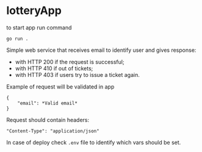 # lotteryApp

to start app run command
```
go run .
```

Simple web service that receives email to identify user and gives response:
- with HTTP 200 if the request is successful;
- with HTTP 410 if out of tickets;
- with HTTP 403 if users try to issue a ticket again.

Example of request will be validated in app
```
{
    "email": *Valid email*
}
```
Request should contain headers:
```
"Content-Type": "application/json"
```
In case of deploy check ```.env``` file to identify which vars should be set.
